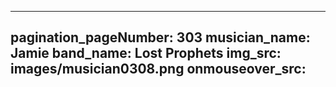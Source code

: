 ------
pagination_pageNumber: 303
musician_name: Jamie
band_name: Lost Prophets
img_src: images/musician0308.png
onmouseover_src: 
------